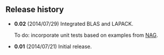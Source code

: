 ## Release history

* **0.02** (2014/07/29) Integrated BLAS and LAPACK. 

	To do: incorporate unit tests based on examples from [NAG](http://www.nag.com/lapack-ex/lapack-ex.html).

* **0.01** (2014/07/21) Initial release.
